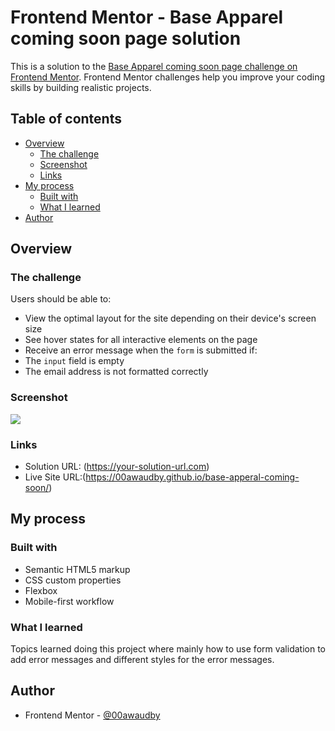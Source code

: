 # Frontend Mentor - Base Apparel coming soon page solution

This is a solution to the [Base Apparel coming soon page challenge on Frontend Mentor](https://www.frontendmentor.io/challenges/base-apparel-coming-soon-page-5d46b47f8db8a7063f9331a0). Frontend Mentor challenges help you improve your coding skills by building realistic projects. 

## Table of contents

- [Overview](#overview)
  - [The challenge](#the-challenge)
  - [Screenshot](#screenshot)
  - [Links](#links)
- [My process](#my-process)
  - [Built with](#built-with)
  - [What I learned](#what-i-learned)
- [Author](#author)




## Overview

### The challenge

Users should be able to:

- View the optimal layout for the site depending on their device's screen size
- See hover states for all interactive elements on the page
- Receive an error message when the `form` is submitted if:
- The `input` field is empty
- The email address is not formatted correctly

### Screenshot

![](./screenshot.jpg)





### Links

- Solution URL: (https://your-solution-url.com)
- Live Site URL:(https://00awaudby.github.io/base-apperal-coming-soon/)

## My process

### Built with

- Semantic HTML5 markup
- CSS custom properties
- Flexbox
- Mobile-first workflow



### What I learned

Topics learned doing this project where mainly how to use form validation to add error messages and different styles for the error messages.



## Author

- Frontend Mentor - [@00awaudby](https://www.frontendmentor.io/profile/00awaudby)


